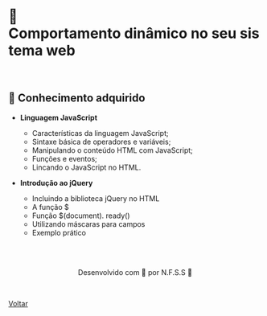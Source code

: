 <h1>🖖 Comportamento dinâmico no seu sistema web</h1>

<br>

<h2> 🧠 Conhecimento adquirido </h2>

- **Linguagem JavaScript**
  - Características da linguagem JavaScript;
  - Sintaxe básica de operadores e variáveis;
  - Manipulando o conteúdo HTML com JavaScript;
  - Funções e eventos;
  - Lincando o JavaScript no HTML.

- **Introdução ao jQuery**
  - Incluindo a biblioteca jQuery no HTML
  - A função $
  - Função $(document). ready()
  - Utilizando máscaras para campos
  - Exemplo prático


<br><br>

<p align="center"> Desenvolvido com 💜 por N.F.S.S 👋 <p>
<br>

<a href="./README.md">Voltar</a>